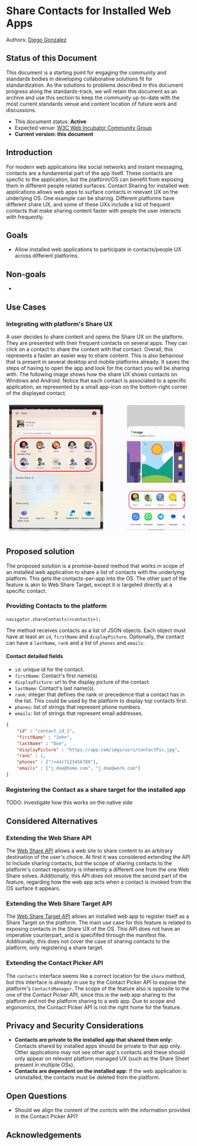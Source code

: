 # Share Contacts for Installed Web Apps

Authors: [Diego Gonzalez](https://github.com/diekus)

## Status of this Document
This document is a starting point for engaging the community and standards bodies in developing collaborative solutions fit for standardization. As the solutions to problems described in this document progress along the standards-track, we will retain this document as an archive and use this section to keep the community up-to-date with the most current standards venue and content location of future work and discussions.
* This document status: **Active**
* Expected venue: [W3C Web Incubator Community Group](https://wicg.io/)
* **Current version: this document**

## Introduction

For modern web applications like social networks and instant messaging, contacts are a fundamental part of the app itself. These contacts are specfic to the application, but the platform/OS can benefit from exposing them in different people related surfaces. Contact Sharing for installed web applications allows web apps to surface contacts in relevant UX on the underlying OS. One example can be sharing. Different platforms have different share UX, and some of these UXs include a list of frequent contacts that make sharing content faster with people the user interacts with frequently.

## Goals

* Allow installed web applications to participate in contacts/people UX across different platforms.

## Non-goals

*

## Use Cases

### Integrating with platform's Share UX

A user decides to share content and opens the Share UX on the platform. They are presented with their frequent contacts on several apps. They can click on a contact to share the content with that contact. Overall, this represents a faster an easier way to share content. This is also behaviour that is present in several desktop and mobile platforms already. It saves the steps of having to open the app and look for the contact you will be sharing with. The following image shows how the share UX shows contacts on Windows and Android. Notice that each contact is associated to a specific application, as represented by a small app-icon on the bottom-right corner of the displayed contact.

![Share UX on multiple platforms](contactShare.png)

## Proposed solution

The proposed solution is a promise-based method that works in scope of an installed web application to share a list of contacts with the underlying platform. This gets the contacts-per-app into the OS. The other part of the feature is akin to Web Share Target, except it is targeted directly at a specific contact.

### Providing Contacts to the platform

`navigator.shareContacts(<contacts>);`

The method receives contacts as a list of JSON objects. Each object must have at least an `id`, `firstName` and `displayPicture`. Optionally, the contact can have a `lastName`, `rank` and a list of `phones` and `emails`.

#### Contact detailed fields

* `id`: unique id for the contact.
* `firstName`: Contact's first name(s).
* `displayPicture`: url to the display picture of the contact.
* `lastName`: Contact's last name(s).
* `rank`: integer that defines the rank or precedence that a contact has in the list. This could be used by the platform to display top contacts first.
* `phones`: list of strings that represent phone numbers.
* `emails`: list of strings that represent email addresses.

```json
{
    "id" : "contact_id_1",
    "firstName" : "John",
    "lastName" : "Doe",
    "displayPicture" : "https://app.com/imgs/usrs/contactPic.jpg",
    "rank" : 1,
    "phones" : ["(+44)7123456789"],
    "emails" : ["j.doe@home.com", "j.doe@work.com"]
}

```

### Registering the Contact as a share target for the installed app

TODO: investigate how this works on the native side

## Considered Alternatives

### Extending the Web Share API

The [Web Share API](https://w3c.github.io/web-share/) allows a web site to share content to an arbitrary destination of the user's choice. At first it was considered extending the API to include sharing contacts, but the scope of sharing contacts to the platform's contact repository is inherently a different one from the one Web Share solves. Additionally, this API does not resolve the second part of the feature, regarding how the web app acts when a contact is invoked from the OS surface it appears.

### Extending the Web Share Target API

The [Web Share Target API](https://w3c.github.io/web-share-target/) allows an installed web app to register itself as a Share Target on the platform. The main use case for this feature is related to exposing contacts in the Share UX of the OS. This API does not have an imperative counterpart, and is specififed through the manifest file. Additionally, this does not cover the case of sharing contacts to the platform, only registering a share target.

### Extending the Contact Picker API

The `contacts` interface seems like a correct location for the `share` method, but this interface is already in use by the Contact Picker API to expose the platform's `ContactsManager`. The scope of the feature also is opposite to the one of the Contact Picker API, since this is the web app sharing to the platform and not the platform sharing to a web app. Due to scope and ergonomics, the Contact Picker API is not the right home for the feature.

## Privacy and Security Considerations

* **Contacts are private to the installed app that shared them only:** Contacts shared by installed apps should be private to that app only. Other applications may not see other app's contacts and these should only appear on relevant platform managed UX (such as the Share Sheet present in multiple OSs).
* **Contacts are dependent on the installed app:** If the web application is uninstalled, the contacts must be deleted from the platform.

## Open Questions

* Should we align the content of the contcts with the information provided in the Contact Picker API?

## Acknowledgements